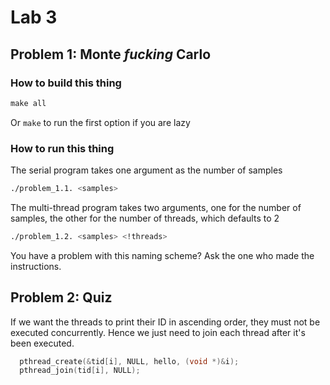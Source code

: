 # Lab 3

## Problem 1: Monte *fucking* Carlo

### How to build this thing

```Makefile
make all
```

Or `make` to run the first option if you are lazy

### How to run this thing

The serial program takes one argument as the number of samples

```bash
./problem_1.1. <samples>
```

The multi-thread program takes two arguments, one for the number of samples, the other for the number of threads, which defaults to 2

```bash
./problem_1.2. <samples> <!threads>
```

You have a problem with this naming scheme? Ask the one who made the instructions.

## Problem 2: Quiz

If we want the threads to print their ID in ascending order, they must not be executed concurrently.
Hence we just need to join each thread after it's been executed.

```C
  pthread_create(&tid[i], NULL, hello, (void *)&i);
  pthread_join(tid[i], NULL);
```
